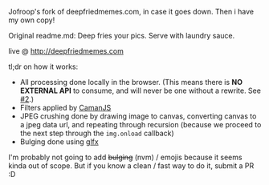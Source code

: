 Jofroop's fork of deepfriedmemes.com, in case it goes down. Then i have my own copy!

Original readme.md:
Deep fries your pics. Serve with laundry sauce.

live @ http://deepfriedmemes.com

tl;dr on how it works:
  - All processing done locally in the browser. (This means there is **NO EXTERNAL API** to consume, and will never be one without a rewrite. See [#2](https://github.com/efskap/deepfriedmemes.com/issues/2#issuecomment-389071629).)
  - Filters applied by [CamanJS](http://camanjs.com/)
  - JPEG crushing done by drawing image to canvas, converting canvas to a jpeg data url, and repeating through recursion (because we proceed to the next step through the `img.onload` callback)
  - Bulging done using [glfx](http://evanw.github.io/glfx.js/)
  
I'm probably not going to add ~~bulging~~ (nvm) / emojis because it seems kinda out of scope. But if you know a clean / fast way to do it, submit a PR :D

